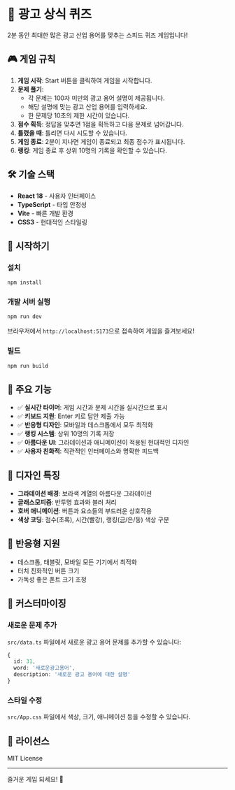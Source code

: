 # 📢 광고 상식 퀴즈

2분 동안 최대한 많은 광고 산업 용어를 맞추는 스피드 퀴즈 게임입니다!

## 🎮 게임 규칙

1. **게임 시작**: Start 버튼을 클릭하여 게임을 시작합니다.
2. **문제 풀기**: 
   - 각 문제는 100자 미만의 광고 용어 설명이 제공됩니다.
   - 해당 설명에 맞는 광고 산업 용어를 입력하세요.
   - 한 문제당 10초의 제한 시간이 있습니다.
3. **점수 획득**: 정답을 맞추면 1점을 획득하고 다음 문제로 넘어갑니다.
4. **틀렸을 때**: 틀리면 다시 시도할 수 있습니다.
5. **게임 종료**: 2분이 지나면 게임이 종료되고 최종 점수가 표시됩니다.
6. **랭킹**: 게임 종료 후 상위 10명의 기록을 확인할 수 있습니다.

## 🛠️ 기술 스택

- **React 18** - 사용자 인터페이스
- **TypeScript** - 타입 안정성
- **Vite** - 빠른 개발 환경
- **CSS3** - 현대적인 스타일링

## 🚀 시작하기

### 설치

```bash
npm install
```

### 개발 서버 실행

```bash
npm run dev
```

브라우저에서 `http://localhost:5173`으로 접속하여 게임을 즐겨보세요!

### 빌드

```bash
npm run build
```

## 🎯 주요 기능

- ✅ **실시간 타이머**: 게임 시간과 문제 시간을 실시간으로 표시
- ✅ **키보드 지원**: Enter 키로 답안 제출 가능
- ✅ **반응형 디자인**: 모바일과 데스크톱에서 모두 최적화
- ✅ **랭킹 시스템**: 상위 10명의 기록 저장
- ✅ **아름다운 UI**: 그라데이션과 애니메이션이 적용된 현대적인 디자인
- ✅ **사용자 친화적**: 직관적인 인터페이스와 명확한 피드백

## 🎨 디자인 특징

- **그라데이션 배경**: 보라색 계열의 아름다운 그라데이션
- **글래스모피즘**: 반투명 효과와 블러 처리
- **호버 애니메이션**: 버튼과 요소들의 부드러운 상호작용
- **색상 코딩**: 점수(초록), 시간(빨강), 랭킹(금/은/동) 색상 구분

## 📱 반응형 지원

- 데스크톱, 태블릿, 모바일 모든 기기에서 최적화
- 터치 친화적인 버튼 크기
- 가독성 좋은 폰트 크기 조정

## 🔧 커스터마이징

### 새로운 문제 추가

`src/data.ts` 파일에서 새로운 광고 용어 문제를 추가할 수 있습니다:

```typescript
{
  id: 31,
  word: '새로운광고용어',
  description: '새로운 광고 용어에 대한 설명'
}
```

### 스타일 수정

`src/App.css` 파일에서 색상, 크기, 애니메이션 등을 수정할 수 있습니다.

## 📄 라이선스

MIT License

---

즐거운 게임 되세요! 🎉
